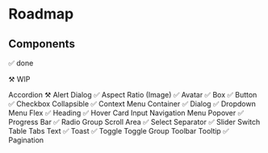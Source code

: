 # Roadmap

## Components

✅ done

⚒️ WIP

Accordion ⚒️
Alert Dialog ✅
Aspect Ratio (Image) ✅
Avatar ✅
Box ✅
Button ✅
Checkbox
Collapsible ✅
Context Menu
Container ✅
Dialog ✅
Dropdown Menu
Flex ✅
Heading ✅
Hover Card
Input
Navigation Menu
Popover ✅
Progress Bar ✅
Radio Group
Scroll Area ✅
Select
Separator ✅
Slider
Switch
Table
Tabs
Text ✅
Toast ✅
Toggle
Toggle Group
Toolbar
Tooltip ✅
Pagination

